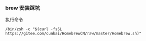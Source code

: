 ### brew 安装踩坑

执行命令

`/bin/zsh -c "$(curl -fsSL https://gitee.com/cunkai/HomebrewCN/raw/master/Homebrew.sh)"`

